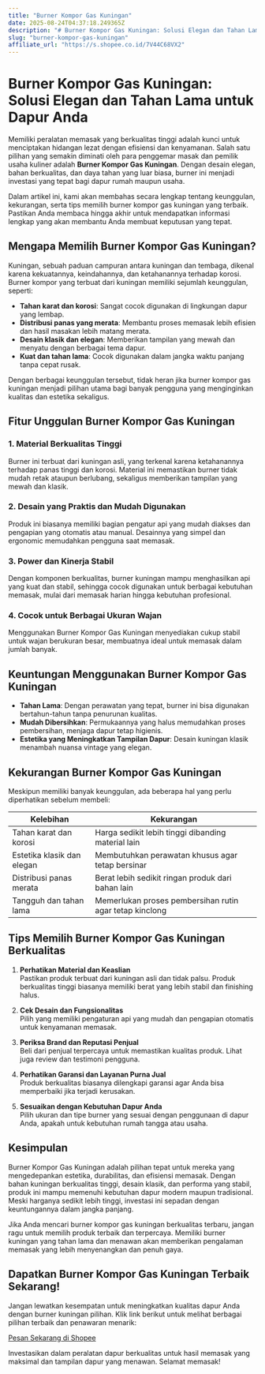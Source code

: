 ```yaml
---
title: "Burner Kompor Gas Kuningan"
date: 2025-08-24T04:37:18.249365Z
description: "# Burner Kompor Gas Kuningan: Solusi Elegan dan Tahan Lama untuk Dapur Anda..."
slug: "burner-kompor-gas-kuningan"
affiliate_url: "https://s.shopee.co.id/7V44C68VX2"
---
```

# Burner Kompor Gas Kuningan: Solusi Elegan dan Tahan Lama untuk Dapur Anda

Memiliki peralatan memasak yang berkualitas tinggi adalah kunci untuk menciptakan hidangan lezat dengan efisiensi dan kenyamanan. Salah satu pilihan yang semakin diminati oleh para penggemar masak dan pemilik usaha kuliner adalah **Burner Kompor Gas Kuningan**. Dengan desain elegan, bahan berkualitas, dan daya tahan yang luar biasa, burner ini menjadi investasi yang tepat bagi dapur rumah maupun usaha.

Dalam artikel ini, kami akan membahas secara lengkap tentang keunggulan, kekurangan, serta tips memilih burner kompor gas kuningan yang terbaik. Pastikan Anda membaca hingga akhir untuk mendapatkan informasi lengkap yang akan membantu Anda membuat keputusan yang tepat.

## Mengapa Memilih Burner Kompor Gas Kuningan?

Kuningan, sebuah paduan campuran antara kuningan dan tembaga, dikenal karena kekuatannya, keindahannya, dan ketahanannya terhadap korosi. Burner kompor yang terbuat dari kuningan memiliki sejumlah keunggulan, seperti:

- **Tahan karat dan korosi**: Sangat cocok digunakan di lingkungan dapur yang lembap.
- **Distribusi panas yang merata**: Membantu proses memasak lebih efisien dan hasil masakan lebih matang merata.
- **Desain klasik dan elegan**: Memberikan tampilan yang mewah dan menyatu dengan berbagai tema dapur.
- **Kuat dan tahan lama**: Cocok digunakan dalam jangka waktu panjang tanpa cepat rusak.

Dengan berbagai keunggulan tersebut, tidak heran jika burner kompor gas kuningan menjadi pilihan utama bagi banyak pengguna yang menginginkan kualitas dan estetika sekaligus.

## Fitur Unggulan Burner Kompor Gas Kuningan

### 1. Material Berkualitas Tinggi
Burner ini terbuat dari kuningan asli, yang terkenal karena ketahanannya terhadap panas tinggi dan korosi. Material ini memastikan burner tidak mudah retak ataupun berlubang, sekaligus memberikan tampilan yang mewah dan klasik.

### 2. Desain yang Praktis dan Mudah Digunakan
Produk ini biasanya memiliki bagian pengatur api yang mudah diakses dan pengapian yang otomatis atau manual. Desainnya yang simpel dan ergonomic memudahkan pengguna saat memasak.

### 3. Power dan Kinerja Stabil
Dengan komponen berkualitas, burner kuningan mampu menghasilkan api yang kuat dan stabil, sehingga cocok digunakan untuk berbagai kebutuhan memasak, mulai dari memasak harian hingga kebutuhan profesional.

### 4. Cocok untuk Berbagai Ukuran Wajan
Menggunakan Burner Kompor Gas Kuningan menyediakan cukup stabil untuk wajan berukuran besar, membuatnya ideal untuk memasak dalam jumlah banyak.

## Keuntungan Menggunakan Burner Kompor Gas Kuningan

- **Tahan Lama**: Dengan perawatan yang tepat, burner ini bisa digunakan bertahun-tahun tanpa penurunan kualitas.
- **Mudah Dibersihkan**: Permukaannya yang halus memudahkan proses pembersihan, menjaga dapur tetap higienis.
- **Estetika yang Meningkatkan Tampilan Dapur**: Desain kuningan klasik menambah nuansa vintage yang elegan.

## Kekurangan Burner Kompor Gas Kuningan

Meskipun memiliki banyak keunggulan, ada beberapa hal yang perlu diperhatikan sebelum membeli:

| Kelebihan | Kekurangan |
| --- | --- |
| Tahan karat dan korosi | Harga sedikit lebih tinggi dibanding material lain |
| Estetika klasik dan elegan | Membutuhkan perawatan khusus agar tetap bersinar |
| Distribusi panas merata | Berat lebih sedikit ringan produk dari bahan lain |
| Tangguh dan tahan lama | Memerlukan proses pembersihan rutin agar tetap kinclong |

## Tips Memilih Burner Kompor Gas Kuningan Berkualitas

1. **Perhatikan Material dan Keaslian**  
Pastikan produk terbuat dari kuningan asli dan tidak palsu. Produk berkualitas tinggi biasanya memiliki berat yang lebih stabil dan finishing halus.

2. **Cek Desain dan Fungsionalitas**  
Pilih yang memiliki pengaturan api yang mudah dan pengapian otomatis untuk kenyamanan memasak.

3. **Periksa Brand dan Reputasi Penjual**  
Beli dari penjual terpercaya untuk memastikan kualitas produk. Lihat juga review dan testimoni pengguna.

4. **Perhatikan Garansi dan Layanan Purna Jual**  
Produk berkualitas biasanya dilengkapi garansi agar Anda bisa memperbaiki jika terjadi kerusakan.

5. **Sesuaikan dengan Kebutuhan Dapur Anda**  
Pilih ukuran dan tipe burner yang sesuai dengan penggunaan di dapur Anda, apakah untuk kebutuhan rumah tangga atau usaha.

## Kesimpulan

Burner Kompor Gas Kuningan adalah pilihan tepat untuk mereka yang mengedepankan estetika, durabilitas, dan efisiensi memasak. Dengan bahan kuningan berkualitas tinggi, desain klasik, dan performa yang stabil, produk ini mampu memenuhi kebutuhan dapur modern maupun tradisional. Meski harganya sedikit lebih tinggi, investasi ini sepadan dengan keuntungannya dalam jangka panjang.

Jika Anda mencari burner kompor gas kuningan berkualitas terbaru, jangan ragu untuk memilih produk terbaik dan terpercaya. Memiliki burner kuningan yang tahan lama dan menawan akan memberikan pengalaman memasak yang lebih menyenangkan dan penuh gaya.

## Dapatkan Burner Kompor Gas Kuningan Terbaik Sekarang!

Jangan lewatkan kesempatan untuk meningkatkan kualitas dapur Anda dengan burner kuningan pilihan. Klik link berikut untuk melihat berbagai pilihan terbaik dan penawaran menarik: 

[Pesan Sekarang di Shopee](https://s.shopee.co.id/7V44C68VX2)

Investasikan dalam peralatan dapur berkualitas untuk hasil memasak yang maksimal dan tampilan dapur yang menawan. Selamat memasak!